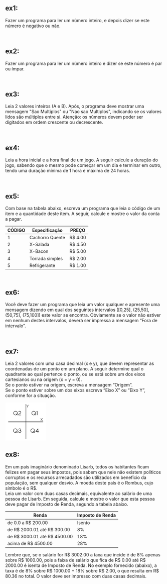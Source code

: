 ## ex1: 

 Fazer um programa para ler um número inteiro, e depois dizer se este número é negativo ou não.

<br>

## ex2:

Fazer um programa para ler um número inteiro e dizer se este número é par ou ímpar.

<br>

## ex3:

Leia 2 valores inteiros (A e B). Após, o programa deve mostrar uma mensagem "Sao Multiplos" ou "Nao sao Multiplos", indicando se os valores lidos são múltiplos entre si. Atenção: os números devem poder ser digitados em ordem crescente ou decrescente.

<br>

## ex4:
Leia a hora inicial e a hora final de um jogo. A seguir calcule a duração do jogo, sabendo que o mesmo pode  começar em um dia e terminar em outro, tendo uma duração mínima de 1 hora e máxima de 24 horas.

<br>

## ex5:
Com base na tabela abaixo, escreva um programa que leia o código de um item e a quantidade deste item. A seguir, calcule e mostre o valor da conta a pagar.

| CÓDIGO | Especificação | PREÇO |
|-------|------------------|----|
| 1 | Cachorro Quente | R$ 4.00 |
| 2 | X-Salada | R$ 4.50 |
| 3 | X-Bacon | R$ 5.00 |
| 4 | Torrada simples | R$ 2.00 |
| 5 | Refrigerante | R$ 1.00 |


<br>

## ex6:
Você deve fazer um programa que leia um valor qualquer e apresente uma mensagem dizendo em qual dos seguintes intervalos ([0,25], (25,50], (50,75], (75,100]) este valor se encontra. Obviamente se o valor não estiver em nenhum destes intervalos, deverá ser impressa a mensagem “Fora de intervalo”.

<br>

## ex7:
Leia 2 valores com uma casa decimal (x e y), que devem representar as coordenadas de um ponto em um plano. A seguir determine qual o quadrante ao qual pertence o ponto, ou se está sobre um dos eixos cartesianos ou na origem (x = y = 0).\
Se o ponto estiver na origem, escreva a mensagem “Origem”.\
Se o ponto estiver sobre um dos eixos escreva “Eixo X” ou “Eixo Y”, conforme for a situação.
    
<img src="img/imagem.PNG">

<br>

## ex8:
Em um país imaginário denominado Lisarb, todos os habitantes ficam felizes em pagar seus impostos, pois sabem que nele não existem políticos corruptos e os recursos arrecadados são utilizados em benefício da população, sem qualquer desvio. A moeda deste país é o Rombus, cujo símbolo é o R$.\
Leia um valor com duas casas decimais, equivalente ao salário de uma pessoa de Lisarb. Em seguida, calcule e mostre o valor que esta pessoa deve pagar de Imposto de Renda, segundo a tabela abaixo.

| Renda | Imposto de Renda |
|-------|------------------|
|de 0.0 a R$ 200.00| Isento|
|de R$ 2000.01 até R$ 300.00| 8%|
|de R$ 3000.01 até R$ 4500.00| 18%|
| acima de R$ 4500.00| 28%|

Lembre que, se o salário for R$ 3002.00 a taxa que incide é de 8% apenas sobre R$ 1000.00, pois a faixa de salário que fica de R$ 0.00 até R$ 2000.00 é isenta de Imposto de Renda. No exemplo fornecido (abaixo), a taxa é de 8% sobre R$ 1000.00 + 18% sobre R$ 2.00, o que resulta em R$ 80.36 no total. O valor deve ser impresso com duas casas decimais.